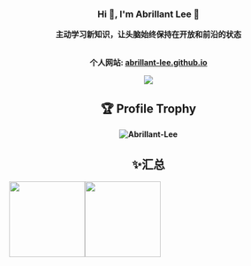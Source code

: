 <h3 align="center">Hi 👋, I'm Abrillant Lee 🚀</h3>

<div align="center">
<b>主动学习新知识，让头脑始终保持在开放和前沿的状态<br><br>

个人网站: [abrillant-lee.github.io](https://abrillant-lee.github.io)<br>
</div>
<div align="center">
  <div>
    <a href="https://blog.sunguoqi.com/">
      <img src="https://readme-typing-svg.demolab.com?font=Fira+Code&pause=1000&width=435&lines=Shy&ensp;yet&ensp;fearless,&ensp;senior&ensp;yet&ensp;persisten"&center=true&size=27" />
    </a>
  </div>
</div>
<div align="center">

## 🏆 Profile Trophy

<p align="center">
    <img src="https://github-profile-trophy.vercel.app/?username=Abrillant-Lee&title=Stars,Followers,MultiLanguage,Commits,Issues&margin-w=15&margin-h=15" alt="Abrillant-Lee" />
</p>

## ✨汇总

</div>

 <img align="" height="137px" src="https://github-readme-stats.vercel.app/api?username=Abrillant-Lee&hide_title=true&hide_border=true&show_icons=true&include_all_commits=true&line_height=21&bg_color=0,EC6C6C,FFD479,FFFC79,73FA79&theme=graywhite&locale=cn" /><img align="" height="137px" src="https://github-readme-stats.vercel.app/api/top-langs/?username=Abrillant-Lee&hide_title=true&hide_border=true&layout=compact&bg_color=0,73FA79,73FDFF,D783FF&theme=graywhite&locale=cn" />

